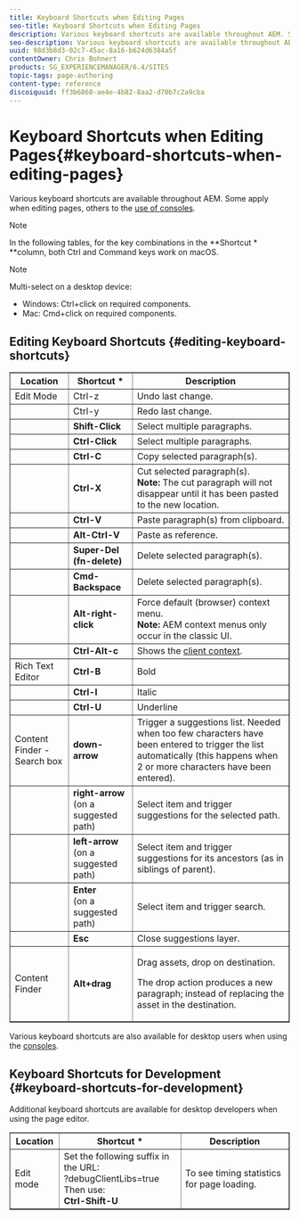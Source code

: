 ```yaml
---
title: Keyboard Shortcuts when Editing Pages
seo-title: Keyboard Shortcuts when Editing Pages
description: Various keyboard shortcuts are available throughout AEM. Some apply when editing pages, others to the use of consoles.
seo-description: Various keyboard shortcuts are available throughout AEM. Some apply when editing pages, others to the use of consoles.
uuid: 98d3b8d3-02c7-45ac-8a16-b624d6384a5f
contentOwner: Chris Bohnert
products: SG_EXPERIENCEMANAGER/6.4/SITES
topic-tags: page-authoring
content-type: reference
discoiquuid: ff3b6860-ae4e-4b82-8aa2-d70b7c2a9cba
---
```


# Keyboard Shortcuts when Editing Pages{#keyboard-shortcuts-when-editing-pages}

Various keyboard shortcuts are available throughout AEM. Some apply when editing pages, others to the [use of consoles](../../../sites/classic-ui-authoring/using/author-env-keyboard-shortcuts.md).

>[!NOTE]
>
>In the following tables, for the key combinations in the **Shortcut &#42; **column, both Ctrl and Command keys work on macOS.

>[!NOTE]
>
>Multi-select on a desktop device:
>
>* Windows: Ctrl+click on required components.  
>* Mac: Cmd+click on required components.
>

## Editing Keyboard Shortcuts {#editing-keyboard-shortcuts}

<table border="1" cellpadding="1" cellspacing="0" width="100%"> 
 <tbody> 
  <tr> 
   <th>Location</th> 
   <th>Shortcut *</th> 
   <th>Description</th> 
  </tr> 
  <tr> 
   <td>Edit Mode</td> 
   <td><span class="code">Ctrl-z</span></td> 
   <td>Undo last change.</td> 
  </tr> 
  <tr> 
   <td> </td> 
   <td><span class="code">Ctrl-y</span></td> 
   <td>Redo last change.</td> 
  </tr> 
  <tr> 
   <td> </td> 
   <td><strong><span class="code">Shift-Click</span></strong></td> 
   <td>Select multiple paragraphs.</td> 
  </tr> 
  <tr> 
   <td> </td> 
   <td><strong><span class="code">Ctrl-Click</span></strong></td> 
   <td>Select multiple paragraphs.</td> 
  </tr> 
  <tr> 
   <td> </td> 
   <td><strong><span class="code">Ctrl-C</span></strong></td> 
   <td>Copy selected paragraph(s).</td> 
  </tr> 
  <tr> 
   <td> </td> 
   <td><strong><span class="code">Ctrl-X</span></strong></td> 
   <td>Cut selected paragraph(s).<strong><br /> Note:</strong> The cut paragraph will not disappear until it has been pasted to the new location.</td> 
  </tr> 
  <tr> 
   <td> </td> 
   <td><strong><span class="code">Ctrl-V</span></strong></td> 
   <td>Paste paragraph(s) from clipboard.</td> 
  </tr> 
  <tr> 
   <td> </td> 
   <td><strong><span class="code">Alt-Ctrl-V</span></strong></td> 
   <td>Paste as reference.</td> 
  </tr> 
  <tr> 
   <td> </td> 
   <td><strong><span class="code">Super-Del (fn-delete)</span></strong></td> 
   <td>Delete selected paragraph(s).</td> 
  </tr> 
  <tr> 
   <td> </td> 
   <td><strong><span class="code">Cmd-Backspace</span></strong></td> 
   <td>Delete selected paragraph(s).</td> 
  </tr> 
  <tr> 
   <td> </td> 
   <td><strong><span class="code">Alt-right-click</span></strong></td> 
   <td>Force default (browser) context menu.<br /> <strong>Note:</strong> AEM context menus only occur in the classic UI.</td> 
  </tr> 
  <tr> 
   <td> </td> 
   <td><strong><span class="code">Ctrl-Alt-c</span></strong></td> 
   <td>Shows the <a href="../../../sites/administering/using/client-context.md">client context</a>.</td> 
  </tr> 
  <tr> 
   <td>Rich Text Editor<br /> </td> 
   <td><strong><span class="code">Ctrl-B</span></strong><br /> </td> 
   <td>Bold</td> 
  </tr> 
  <tr> 
   <td> </td> 
   <td><strong><span class="code">Ctrl-I</span></strong><br /> </td> 
   <td>Italic<br /> </td> 
  </tr> 
  <tr> 
   <td> </td> 
   <td><strong><span class="code">Ctrl-U</span></strong><br /> </td> 
   <td>Underline</td> 
  </tr> 
  <tr> 
   <td>Content Finder - Search box</td> 
   <td><strong><span class="code">down-arrow</span></strong></td> 
   <td>Trigger a suggestions list. Needed when too few characters have been entered to trigger the list automatically (this happens when 2 or more characters have been entered).</td> 
  </tr> 
  <tr> 
   <td> </td> 
   <td><strong><span class="code">right-arrow</span></strong><br /> (on a suggested path)</td> 
   <td>Select item and trigger suggestions for the selected path.</td> 
  </tr> 
  <tr> 
   <td> </td> 
   <td><strong><span class="code">left-arrow</span></strong><br /> (on a suggested path)</td> 
   <td>Select item and trigger suggestions for its ancestors (as in siblings of parent).</td> 
  </tr> 
  <tr> 
   <td> </td> 
   <td><strong><span class="code">Enter</span></strong><br /> (on a suggested path)</td> 
   <td>Select item and trigger search.</td> 
  </tr> 
  <tr> 
   <td> </td> 
   <td><strong><span class="code">Esc</span></strong></td> 
   <td>Close suggestions layer.</td> 
  </tr> 
  <tr> 
   <td>Content Finder<br /> </td> 
   <td><strong><span class="code">Alt+drag</span></strong></td> 
   <td><p>Drag assets, drop on destination.</p> <p>The drop action produces a new paragraph; instead of replacing the asset in the destination.</p> </td> 
  </tr> 
 </tbody> 
</table>

Various keyboard shortcuts are also available for desktop users when using the [consoles](../../../sites/classic-ui-authoring/using/author-env-keyboard-shortcuts.md).

## Keyboard Shortcuts for Development {#keyboard-shortcuts-for-development}

Additional keyboard shortcuts are available for desktop developers when using the page editor.

<table border="1" cellpadding="1" cellspacing="0" width="100%"> 
 <tbody> 
  <tr> 
   <th>Location</th> 
   <th>Shortcut *</th> 
   <th>Description</th> 
  </tr> 
  <tr> 
   <td>Edit mode</td> 
   <td>Set the following suffix in the URL:<br /> <span class="code">?debugClientLibs=true</span><br /> Then use:<br /> <strong><span class="code">Ctrl-Shift-U</span></strong></td> 
   <td>To see timing statistics for page loading.</td> 
  </tr> 
 </tbody> 
</table>

